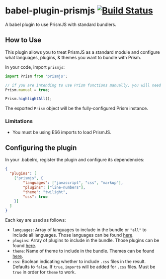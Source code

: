 # babel-plugin-prismjs [![Build Status](https://travis-ci.org/mAAdhaTTah/babel-plugin-prismjs.svg?branch=master)](https://travis-ci.org/mAAdhaTTah/babel-plugin-prismjs)

A babel plugin to use PrismJS with standard bundlers.

## How to Use
This plugin allows you to treat PrismJS as a standard module and configure what languages, plugins, & themes you want to bundle with Prism.

In your code, import `prismjs`:

```js
import Prism from 'prismjs';

// if you are intending to use Prism functions manually, you will need to set:
Prism.manual = true;

Prism.highlightAll();
```

The exported `Prism` object will be the fully-configured Prism instance.

### Limitations

- You must be using ES6 imports to load PrismJS.

## Configuring the plugin

In your .babelrc, register the plugin and configure its dependencies:

```json
{
  "plugins": [
    ["prismjs", {
        "languages": ["javascript", "css", "markup"],
        "plugins": ["line-numbers"],
        "theme": "twilight",
        "css": true
    }]
  ]
}
```

Each key are used as follows:

* `languages`: Array of languages to include in the bundle or `"all"` to include all languages. Those languages can be found [here](http://prismjs.com/#languages-list).
* `plugins`: Array of plugins to include in the bundle. Those plugins can be found [here](http://prismjs.com/#plugins).
* `theme`: Name of theme to include in the bundle. Themes can be found [here](http://prismjs.com/).
* `css`: Boolean indicating whether to include `.css` files in the result. Defaults to `false`. If `true`, `import`s will be added for `.css` files. Must be `true` in order for `theme` to work.
